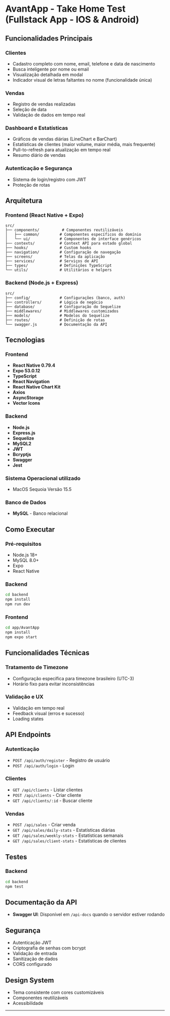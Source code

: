 # AvantApp - Take Home Test (Fullstack App - IOS & Android)

## Funcionalidades Principais

### Clientes

- Cadastro completo com nome, email, telefone e data de nascimento
- Busca inteligente por nome ou email
- Visualização detalhada em modal
- Indicador visual de letras faltantes no nome (funcionalidade única)

### Vendas

- Registro de vendas realizadas
- Seleção de data
- Validação de dados em tempo real

### Dashboard e Estatísticas

- Gráficos de vendas diárias (LineChart e BarChart)
- Estatísticas de clientes (maior volume, maior média, mais frequente)
- Pull-to-refresh para atualização em tempo real
- Resumo diário de vendas

### Autenticação e Segurança

- Sistema de login/registro com JWT
- Proteção de rotas

## Arquitetura

### Frontend (React Native + Expo)

```
src/
├── components/          # Componentes reutilizáveis
│   ├── common/         # Componentes específicos do domínio
│   └── ui/             # Componentes de interface genéricos
├── contexts/           # Context API para estado global
├── hooks/              # Custom hooks
├── navigation/         # Configuração de navegação
├── screens/            # Telas da aplicação
├── services/           # Serviços de API
├── types/              # Definições TypeScript
└── utils/              # Utilitários e helpers
```

### Backend (Node.js + Express)

```
src/
├── config/             # Configurações (banco, auth)
├── controllers/        # Lógica de negócio
├── database/           # Configuração do Sequelize
├── middlewares/        # Middlewares customizados
├── models/             # Modelos do Sequelize
├── routes/             # Definição de rotas
└── swagger.js          # Documentação da API
```

## Tecnologias

### Frontend

- **React Native 0.79.4**
- **Expo 53.0.12**
- **TypeScript**
- **React Navigation**
- **React Native Chart Kit**
- **Axios**
- **AsyncStorage**
- **Vector Icons**

### Backend

- **Node.js**
- **Express.js**
- **Sequelize**
- **MySQL2**
- **JWT**
- **Bcryptjs**
- **Swagger**
- **Jest**

### Sistema Operacional utilizado
- MacOS Sequoia Versão 15.5

### Banco de Dados

- **MySQL** - Banco relacional

## Como Executar

### Pré-requisitos

- Node.js 18+
- MySQL 8.0+
- Expo
- React Native

### Backend

```bash
cd backend
npm install
npm run dev
```

### Frontend

```bash
cd app/AvantApp
npm install
npm expo start
```

## Funcionalidades Técnicas

### Tratamento de Timezone

- Configuração específica para timezone brasileiro (UTC-3)
- Horário fixo para evitar inconsistências

### Validação e UX

- Validação em tempo real
- Feedback visual (erros e sucesso)
- Loading states

## API Endpoints

### Autenticação

- `POST /api/auth/register` - Registro de usuário
- `POST /api/auth/login` - Login

### Clientes

- `GET /api/clients` - Listar clientes
- `POST /api/clients` - Criar cliente
- `GET /api/clients/:id` - Buscar cliente

### Vendas

- `POST /api/sales` - Criar venda
- `GET /api/sales/daily-stats` - Estatísticas diárias
- `GET /api/sales/weekly-stats` - Estatísticas semanais
- `GET /api/sales/client-stats` - Estatísticas de clientes

## Testes

### Backend

```bash
cd backend
npm test
```

## Documentação da API

- **Swagger UI**: Disponível em `/api-docs` quando o servidor estiver rodando

## Segurança

- Autenticação JWT
- Criptografia de senhas com bcrypt
- Validação de entrada
- Sanitização de dados
- CORS configurado

## Design System

- Tema consistente com cores customizáveis
- Componentes reutilizáveis
- Acessibilidade
---
